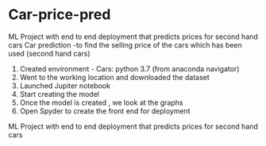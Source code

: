 # Car-price-pred
ML Project with end to end deployment that predicts prices for second hand cars
Car prediction 
-to find the selling price of the cars which has been used (second hand cars)

1. Created environment - Cars: python 3.7  (from anaconda navigator)
2. Went to the working location and downloaded the dataset
3. Launched Jupiter notebook
4. Start creating the model
5. Once the model is created , we look at the graphs 
6. Open Spyder to create the front end for deployment


ML Project with end to end deployment that predicts prices for second hand cars
